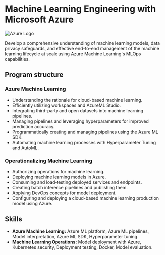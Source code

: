 # Machine Learning Engineering with Microsoft Azure

![Azure Logo](https://upload.wikimedia.org/wikipedia/commons/thumb/a/a8/Microsoft_Azure_Logo.svg/1280px-Microsoft_Azure_Logo.svg.png)

Develop a comprehensive understanding of machine learning models, data privacy safeguards, and effective end-to-end management of the machine learning lifecycle at scale using Azure Machine Learning's MLOps capabilities.

## Program structure

### Azure Machine Learning

- Understanding the rationale for cloud-based machine learning.
- Efficiently utilizing workspaces and AzureML Studio.
- Integrating third-party and open datasets into machine learning pipelines.
- Managing pipelines and leveraging hyperparameters for improved prediction accuracy.
- Programmatically creating and managing pipelines using the Azure ML SDK.
- Automating machine learning processes with Hyperparameter Tuning and AutoML.

### Operationalizing Machine Learning

- Authorizing operations for machine learning.
- Deploying machine learning models in Azure.
- Consuming and load-testing deployed services and endpoints.
- Creating batch inference pipelines and publishing them.
- Applying DevOps concepts for model deployment.
- Configuring and deploying a cloud-based machine learning production model using Azure.

## Skills

- **Azure Machine Learning:** Azure ML platform, Azure ML pipelines, Model interpretation, Azure ML SDK, Hyperparameter tuning.
- **Machine Learning Operations:** Model deployment with Azure, Kubernetes security, Deployment testing, Docker, Model evaluation.
